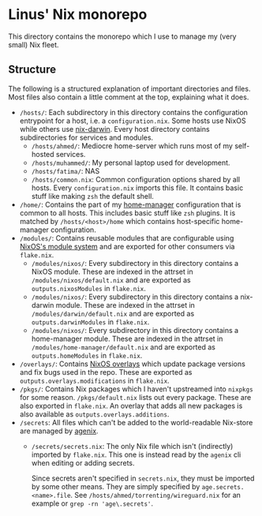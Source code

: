 # Linus' Nix monorepo

This directory contains the monorepo which I use to manage my (very small) Nix
fleet.

## Structure

The following is a structured explanation of important directories and files.
Most files also contain a little comment at the top, explaining what it does.

* `/hosts/`: Each subdirectory in this directory contains the configuration
  entrypoint for a host, i.e. a `configuration.nix`. Some hosts use NixOS while
  others use [nix-darwin]. Every host directory contains subdirectories for
  services and modules.
  * `/hosts/ahmed/`: Mediocre home-server which runs most of my self-hosted services.
  * `/hosts/muhammed/`: My personal laptop used for development.
  * `/hosts/fatima/`: NAS
  * `/hosts/common.nix`: Common configuration options shared by all hosts.
    Every `configuration.nix` imports this file. It contains basic stuff like
    making `zsh` the default shell.
* `/home/`: Contains the part of my [home-manager] configuration that is common
  to all hosts. This includes basic stuff like `zsh` plugins. It is matched by
  `/hosts/<host>/home` which contains host-specific home-manager configuration.
* `/modules/`: Contains reusable modules that are configurable using [NixOS's
  module system][mod-sys] and are exported for other consumers via `flake.nix`.
  * `/modules/nixos/`: Every subdirectory in this directory contains a NixOS
    module. These are indexed in the attrset in `/modules/nixos/default.nix` and are exported as `outputs.nixosModules` in `flake.nix`.
  * `/modules/nixos/`: Every subdirectory in this directory contains a nix-darwin
    module. These are indexed in the attrset in `/modules/darwin/default.nix` and are exported as `outputs.darwinModules` in `flake.nix`.
  * `/modules/nixos/`: Every subdirectory in this directory contains a home-manager
    module. These are indexed in the attrset in `/modules/home-manager/default.nix` and are exported as `outputs.homeModules` in `flake.nix`.
* `/overlays/`: Contains [NixOS overlays][overlays] which update package
  versions and fix bugs used in the repo. These are exported as
  `outputs.overlays.modifications` in `flake.nix`.
* `/pkgs/`: Contains Nix packages which I haven't upstreamed into `nixpkgs` for
  some reason. `/pkgs/default.nix` lists out every package. These are also
  exported in `flake.nix`. An overlay that adds all new packages is also
  available as `outputs.overlays.additions`.
* `/secrets`: All files which can't be added to the world-readable Nix-store
  are managed by [agenix].
  * `/secrets/secrets.nix`: The only Nix file which isn't (indirectly) imported
    by `flake.nix`. This one is instead read by the `agenix` cli when editing
    or adding secrets.

    Since secrets aren't specified in `secrets.nix`, they must be imported by
    some other means. They are simply specified by `age.secrets.<name>.file`.
    See `/hosts/ahmed/torrenting/wireguard.nix` for an example or `grep -rn 'age\.secrets'`.

[nix-darwin]: https://github.com/LnL7/nix-darwin/tree/master
[home-manager]: https://github.com/nix-community/home-manager
[mod-sys]: https://wiki.nixos.org/wiki/NixOS_modules
[overlays]: https://wiki.nixos.org/wiki/Overlays
[agenix]: https://github.com/ryantm/agenix
